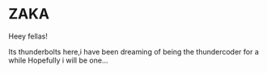 # ZAKA

Heey fellas!

Its thunderbolts here,i have been dreaming of being the thundercoder for a while
Hopefully i will be one...
